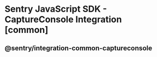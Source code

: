 # Sentry JavaScript SDK - CaptureConsole Integration [common]

## @sentry/integration-common-captureconsole
